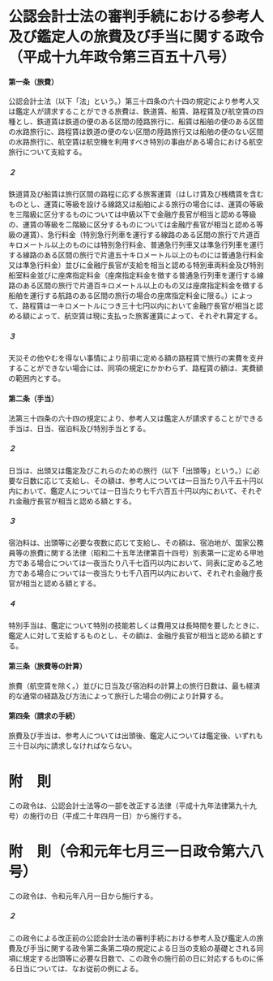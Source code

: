 # 公認会計士法の審判手続における参考人及び鑑定人の旅費及び手当に関する政令（平成十九年政令第三百五十八号）
#### 第一条（旅費）
公認会計士法（以下「法」という。）第三十四条の六十四の規定により参考人又は鑑定人が請求することができる旅費は、鉄道賃、船賃、路程賃及び航空賃の四種とし、鉄道賃は鉄道の便のある区間の陸路旅行に、船賃は船舶の便のある区間の水路旅行に、路程賃は鉄道の便のない区間の陸路旅行又は船舶の便のない区間の水路旅行に、航空賃は航空機を利用すべき特別の事由がある場合における航空旅行について支給する。
##### ２
鉄道賃及び船賃は旅行区間の路程に応ずる旅客運賃（はしけ賃及び桟橋賃を含むものとし、運賃に等級を設ける線路又は船舶による旅行の場合には、運賃の等級を三階級に区分するものについては中級以下で金融庁長官が相当と認める等級の、運賃の等級を二階級に区分するものについては金融庁長官が相当と認める等級の運賃）、急行料金（特別急行列車を運行する線路のある区間の旅行で片道百キロメートル以上のものには特別急行料金、普通急行列車又は準急行列車を運行する線路のある区間の旅行で片道五十キロメートル以上のものには普通急行料金又は準急行料金）並びに金融庁長官が支給を相当と認める特別車両料金及び特別船室料金並びに座席指定料金（座席指定料金を徴する普通急行列車を運行する線路のある区間の旅行で片道百キロメートル以上のもの又は座席指定料金を徴する船舶を運行する航路のある区間の旅行の場合の座席指定料金に限る。）によって、路程賃は一キロメートルにつき三十七円以内において金融庁長官が相当と認める額によって、航空賃は現に支払った旅客運賃によって、それぞれ算定する。
##### ３
天災その他やむを得ない事情により前項に定める額の路程賃で旅行の実費を支弁することができない場合には、同項の規定にかかわらず、路程賃の額は、実費額の範囲内とする。
#### 第二条（手当）
法第三十四条の六十四の規定により、参考人又は鑑定人が請求することができる手当は、日当、宿泊料及び特別手当とする。
##### ２
日当は、出頭又は鑑定及びこれらのための旅行（以下「出頭等」という。）に必要な日数に応じて支給し、その額は、参考人については一日当たり八千五十円以内において、鑑定人については一日当たり七千六百五十円以内において、それぞれ金融庁長官が相当と認める額とする。
##### ３
宿泊料は、出頭等に必要な夜数に応じて支給し、その額は、宿泊地が、国家公務員等の旅費に関する法律（昭和二十五年法律第百十四号）別表第一に定める甲地方である場合については一夜当たり八千七百円以内において、同表に定める乙地方である場合については一夜当たり七千八百円以内において、それぞれ金融庁長官が相当と認める額とする。
##### ４
特別手当は、鑑定について特別の技能若しくは費用又は長時間を要したときに、鑑定人に対して支給するものとし、その額は、金融庁長官が相当と認める額とする。
#### 第三条（旅費等の計算）
旅費（航空賃を除く。）並びに日当及び宿泊料の計算上の旅行日数は、最も経済的な通常の経路及び方法によって旅行した場合の例により計算する。
#### 第四条（請求の手続）
旅費及び手当は、参考人については出頭後、鑑定人については鑑定後、いずれも三十日以内に請求しなければならない。
# 附　則
この政令は、公認会計士法等の一部を改正する法律（平成十九年法律第九十九号）の施行の日（平成二十年四月一日）から施行する。
# 附　則（令和元年七月三一日政令第六八号）
この政令は、令和元年八月一日から施行する。
##### ２
この政令による改正前の公認会計士法の審判手続における参考人及び鑑定人の旅費及び手当に関する政令第二条第二項の規定による日当の支給の基礎とされる同項に規定する出頭等に必要な日数で、この政令の施行前の日に対応するものに係る日当については、なお従前の例による。
